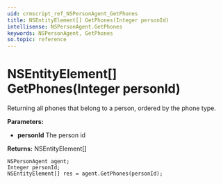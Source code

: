```yaml
---
uid: crmscript_ref_NSPersonAgent_GetPhones
title: NSEntityElement[] GetPhones(Integer personId)
intellisense: NSPersonAgent.GetPhones
keywords: NSPersonAgent, GetPhones
so.topic: reference
---
```


# NSEntityElement[] GetPhones(Integer personId)

Returning all phones that belong to a person, ordered by the phone type.

**Parameters:**
 - **personId** The person id

**Returns:** NSEntityElement[]

```crmscript
NSPersonAgent agent;
Integer personId;
NSEntityElement[] res = agent.GetPhones(personId);
```

